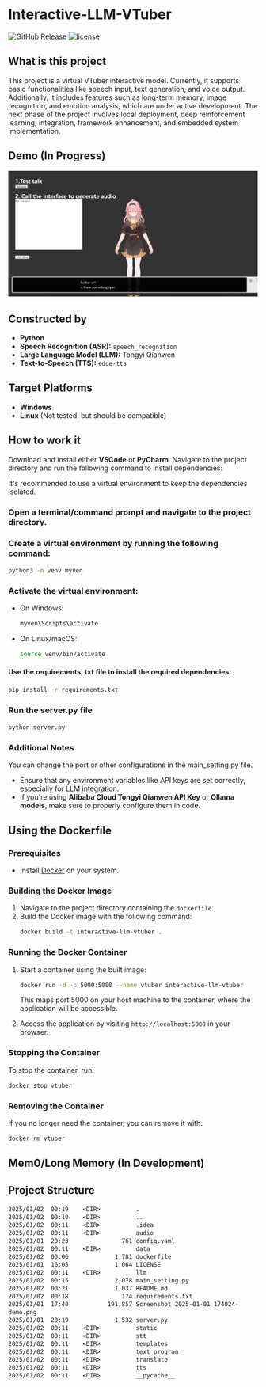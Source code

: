 # Interactive-LLM-VTuber

[![GitHub Release](https://img.shields.io/github/v/release/toke648/AI-Interactive-LLM-VTuber)](https://github.com/toke648/AI-Interactive-LLM-VTuber/releases)
[![license](https://img.shields.io/github/license/toke648/Interactive-LLM-VTuber)](https://github.com/toke648/Interactive-LLM-VTuber/main/LICENSE) 

## What is this project
This project is a virtual VTuber interactive model. Currently, it supports basic functionalities like speech input, text generation, and voice output. Additionally, it includes features such as long-term memory, image recognition, and emotion analysis, which are under active development. The next phase of the project involves local deployment, deep reinforcement learning, integration, framework enhancement, and embedded system implementation.

## Demo (In Progress)
![Demo Screenshot](Screenshot%202025-01-01%20174024-demo.png)

## Constructed by

- **Python**
- **Speech Recognition (ASR):** `speech_recognition`
- **Large Language Model (LLM):** Tongyi Qianwen
- **Text-to-Speech (TTS):** `edge-tts`

## Target Platforms

- **Windows**
- **Linux** (Not tested, but should be compatible)

## How to work it

Download and install either **VSCode** or **PyCharm**.
Navigate to the project directory and run the following command to install dependencies:

It's recommended to use a virtual environment to keep the dependencies isolated.

### Open a terminal/command prompt and navigate to the project directory.

### Create a virtual environment by running the following command:

   ```sh
   python3 -m venv myven
   ```

### Activate the virtual environment:
   - On Windows:

      ```sh
      myven\Scripts\activate
      ```
   - On Linux/macOS:
      ```sh
      source venv/bin/activate
      ```

#### Use the requirements. txt file to install the required dependencies:
   ```sh
   pip install -r requirements.txt
   ```
### Run the server.py file
   ```sh
   python server.py
   ```
 ### Additional Notes
You can change the port or other configurations in the main_setting.py file.
- Ensure that any environment variables like API keys are set correctly, especially for LLM integration.
- If you're using  **Alibaba Cloud Tongyi Qianwen API Key** or **Ollama models**, make sure to properly configure them in code.

## Using the Dockerfile

### Prerequisites
- Install [Docker](https://www.docker.com/) on your system.

### Building the Docker Image
1. Navigate to the project directory containing the `dockerfile`.
2. Build the Docker image with the following command:
   ```sh
   docker build -t interactive-llm-vtuber .
   ```

### Running the Docker Container
1. Start a container using the built image:
   ```sh
   docker run -d -p 5000:5000 --name vtuber interactive-llm-vtuber
   ```
   This maps port 5000 on your host machine to the container, where the application will be accessible.

2. Access the application by visiting `http://localhost:5000` in your browser.

### Stopping the Container
To stop the container, run:
```sh
docker stop vtuber
```

### Removing the Container
If you no longer need the container, you can remove it with:
```sh
docker rm vtuber
```
## Mem0/Long Memory (In Development)

## Project Structure

```
2025/01/02  00:19    <DIR>          .
2025/01/02  00:10    <DIR>          ..
2025/01/02  00:11    <DIR>          .idea
2025/01/02  00:11    <DIR>          audio
2025/01/01  20:23               761 config.yaml
2025/01/02  00:11    <DIR>          data
2025/01/02  00:06             1,781 dockerfile
2025/01/01  16:05             1,064 LICENSE
2025/01/02  00:11    <DIR>          llm
2025/01/02  00:15             2,078 main_setting.py
2025/01/02  00:21             1,037 README.md
2025/01/02  00:18               174 requirements.txt
2025/01/01  17:40           191,857 Screenshot 2025-01-01 174024-demo.png
2025/01/01  20:19             1,532 server.py
2025/01/02  00:11    <DIR>          static
2025/01/02  00:11    <DIR>          stt
2025/01/02  00:11    <DIR>          templates
2025/01/02  00:11    <DIR>          text_program
2025/01/02  00:11    <DIR>          translate
2025/01/02  00:11    <DIR>          tts
2025/01/02  00:11    <DIR>          __pycache__
```
